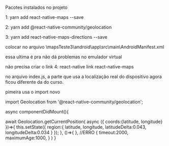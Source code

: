 Pacotes instalados no projeto

1: yarn add react-native-maps --save
	
2: yarn add @react-native-community/geolocation

3: yarn add react-native-maps-directions --save


colocar no  arquivo \mapsTeste3\android\app\src\main\AndroidManifest.xml  

<uses-permission android:name="android.permission.ACCESS_FINE_LOCATIONS" />

<meta-data
     android:name="com.google.android.geo.API_KEY"
     android:value="AIzaSyB1Z9KJesk94fXXzkPg87ocnyN7P5RX2GY"/>
<uses-library android:name="org.apache.http.legacy" android:required="false"/>                                  essa ultima é pra não dá problemas no emulador virtual




não precisa criar o link
4: react-native link react-native-maps

no arquivo index.js, a parte que usa a localização real do dispositivo agora ficou diferente da do curso.

pimeira usa o import novo

import Geolocation from '@react-native-community/geolocation';


 async componentDidMount(){
   
   await Geolocation.getCurrentPosition(
    async  ({ coords:{latitude, longitude} })=>{
        this.setState({
          region:{
            latitude,
            longitude,
            latitudeDelta:0.043,
            longitudeDelta:0.034
          }
        });
      },
      ()=>{  }, //ERRO
      {
        timeout:2000,
        maximumAge:1000,
      }
    )
  }
